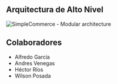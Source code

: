 ## Arquitectura de Alto Nivel

![SimpleCommerce - Modular architecture](https://raw.githubusercontent.com/simplcommerce/SimplCommerce/master/modular-architecture.png)

## Colaboradores

- Alfredo García
- Andres Venegas
- Héctor Ríos
- Wilson Posada
